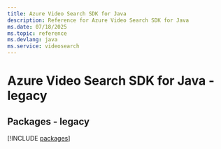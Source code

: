 ```yaml
---
title: Azure Video Search SDK for Java
description: Reference for Azure Video Search SDK for Java
ms.date: 07/18/2025
ms.topic: reference
ms.devlang: java
ms.service: videosearch
---
```

# Azure Video Search SDK for Java - legacy
## Packages - legacy
[!INCLUDE [packages](video-search-index.md)]